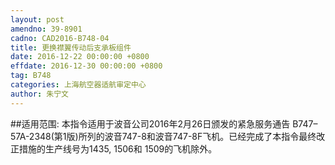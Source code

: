 ```yaml
---
layout: post
amendno: 39-8901
cadno: CAD2016-B748-04
title: 更换襟翼传动后支承板组件
date: 2016-12-22 00:00:00 +0800
effdate: 2016-12-30 00:00:00 +0800
tag: B748
categories: 上海航空器适航审定中心
author: 朱宁文
---
```


##适用范围:
本指令适用于波音公司2016年2月26日颁发的紧急服务通告 B747–57A-2348(第1版)所列的波音747-8和波音747-8F飞机。已经完成了本指令最终改正措施的生产线号为1435, 1506和 1509的飞机除外。


